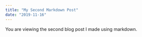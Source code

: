 ```yaml
---
title: "My Second Markdown Post"
date: "2019-11-16"
---
```


You are viewing the second blog post I made using markdown.